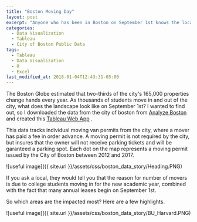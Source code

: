 ```yaml
---
title: "Boston Moving Day"
layout: post
excerpt: "Anyone who has been in Boston on September 1st knows the local phenomenon of moving day"
categories:
  - Data Visualization
  - Tableau
  - City of Boston Public Data
tags:
  - Tableau
  - Data Visualization
  - R
  - Excel
last_modified_at: 2018-01-04T12:43:31-05:00
---
```


The Boston Globe estimated that two-thirds of the city's 165,000 properties change hands every year.  As thousands of students move in and out of the city, what does the landscape look like on September 1st?  I wanted to find out, so I downloaded the data from the city of boston from [Analyze Boston](https://data.boston.gov/) and created this [Tableau Web App](https://public.tableau.com/profile/samuel.castillo#!/vizhome/TheChaosofSept_1MovingDayinBoston/BostonMovingTruckPermits) .  

This data tracks individual moving van permits from the city, where a mover has paid a fee in order advance.  A moving permit is not required by the city, but insures that the owner will not receive parking tickets and will be garanteed a parking spot.  Each dot on the map represents a moving permit issued by the City of Boston between 2012 and 2017.

![useful image]({{ site.url }}/assets/css/boston_data_story/Heading.PNG)

If you ask a local, they would tell you that the reason for number of movers is due to college students moving in for the new academic year, combined with the fact that many annual leases begin on September 1st.  

So which areas are the impacted most?  Here are a few highlights.

![useful image]({{ site.url }}/assets/css/boston_data_story/BU_Harvard.PNG)




